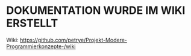 # DOKUMENTATION WURDE IM WIKI ERSTELLT

Wiki: https://github.com/petrye/Projekt-Modere-Programmierkonzepte-/wiki 
